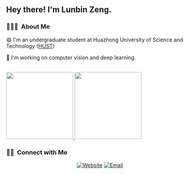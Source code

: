 
<h2> Hey there! I'm Lunbin Zeng.</h2>

<h3> 👨🏻‍💻 &nbsp;About Me </h3>

😄 I'm an undergraduate student at Huazhong University of Science and Technology ([HUST](https://www.hust.edu.cn/))

🔭 I'm working on computer vision and deep learning. 




<br/>

<a href="https://github.com/xiazhi1">
  <img height="180em" src="https://github-readme-stats.vercel.app/api?username=xiazhi1&theme=buefy&show_icons=true" />
  <img height="180em" src="https://github-readme-stats.vercel.app/api/top-langs/?username=xiazhi1&theme=buefy&layout=compact" />
</a>

<br/>

<h3> 🤝🏻 &nbsp;Connect with Me </h3>

<p align="center">
<a href="https://xiazhi1.github.io/"><img alt="Website" src="https://img.shields.io/badge/Website-xiazhi1.github.io-blue?style=flat-square&logo=google-chrome"></a>
<a href="mailto:lbzeng@hust.edu.cn"><img alt="Email" src="https://img.shields.io/badge/Email-lbzeng@hust.edu.cn-blue?style=flat-square&logo=gmail"></a>
</p>
